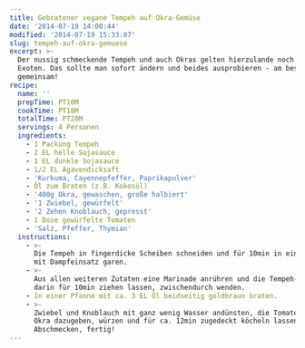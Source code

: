 ```yaml
---
title: Gebratener vegane Tempeh auf Okra-Gemüse
date: '2014-07-19 14:00:44'
modified: '2014-07-19 15:33:07'
slug: tempeh-auf-okra-gemuese
excerpt: >-
  Der nussig schmeckende Tempeh und auch Okras gelten hierzulande noch als
  Exoten. Das sollte man sofort ändern und beides ausprobieren - am besten
  gemeinsam! 
recipe:
  name: ''
  prepTime: PT10M
  cookTime: PT18M
  totalTime: PT28M
  servings: 4 Personen
  ingredients:
    - 1 Packung Tempeh
    - 2 EL helle Sojasauce
    - 1 EL dunkle Sojasauce
    - 1/2 EL Agavendicksaft
    - 'Kurkuma, Cayennepfeffer, Paprikapulver'
    - Öl zum Braten (z.B. Kokosöl)
    - '400g Okra, gewaschen, große halbiert'
    - '1 Zwiebel, gewürfelt'
    - '2 Zehen Knoblauch, gepresst'
    - 1 Dose gewürfelte Tomaten
    - 'Salz, Pfeffer, Thymian'
  instructions:
    - >-
      Die Tempeh in fingerdicke Scheiben schneiden und für 10min in einem Topf
      mit Dampfeinsatz garen.
    - >-
      Aus allen weiteren Zutaten eine Marinade anrühren und die Tempeh-Scheiben
      darin für 10min ziehen lassen, zwischendurch wenden.
    - In einer Pfanne mit ca. 3 EL Öl beidseitig goldbraun braten.
    - >-
      Zwiebel und Knoblauch mit ganz wenig Wasser andünsten, die Tomaten und
      Okra dazugeben, würzen und für ca. 12min zugedeckt köcheln lassen.
      Abschmecken, fertig!
---
```


